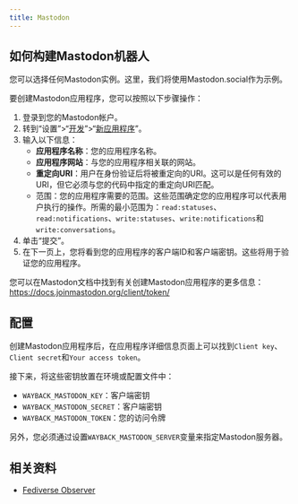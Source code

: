 ```yaml
---
title: Mastodon
---
```


## 如何构建Mastodon机器人

您可以选择任何Mastodon实例。这里，我们将使用Mastodon.social作为示例。

要创建Mastodon应用程序，您可以按照以下步骤操作：

1. 登录到您的Mastodon帐户。
2. 转到“设置”>“[开发](https://mastodon.social/settings/applications)”>“[新应用程序](https://mastodon.social/settings/applications/new)”。
3. 输入以下信息：
   - **应用程序名称**：您的应用程序名称。
   - **应用程序网站**：与您的应用程序相关联的网站。
   - **重定向URI**：用户在身份验证后将被重定向的URI。这可以是任何有效的URI，但它必须与您的代码中指定的重定向URI匹配。
   - 范围：您的应用程序需要的范围。这些范围确定您的应用程序可以代表用户执行的操作。所需的最小范围为：`read:statuses`、`read:notifications`、`write:statuses`、`write:notifications`和`write:conversations`。
4. 单击“提交”。
5. 在下一页上，您将看到您的应用程序的客户端ID和客户端密钥。这些将用于验证您的应用程序。

您可以在Mastodon文档中找到有关创建Mastodon应用程序的更多信息：https://docs.joinmastodon.org/client/token/

## 配置

创建Mastodon应用程序后，在应用程序详细信息页面上可以找到`Client key`、`Client secret`和`Your access token`。

接下来，将这些密钥放置在环境或配置文件中：

- `WAYBACK_MASTODON_KEY`：客户端密钥
- `WAYBACK_MASTODON_SECRET`：客户端密钥
- `WAYBACK_MASTODON_TOKEN`：您的访问令牌

另外，您必须通过设置`WAYBACK_MASTODON_SERVER`变量来指定Mastodon服务器。

## 相关资料

- [Fediverse Observer](https://mastodon.fediverse.observer/list)
